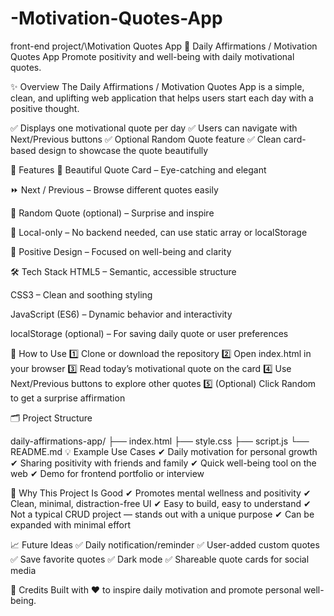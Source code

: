 # -Motivation-Quotes-App
front-end project/\Motivation Quotes App
🧭 Daily Affirmations / Motivation Quotes App
Promote positivity and well-being with daily motivational quotes.

✨ Overview
The Daily Affirmations / Motivation Quotes App is a simple, clean, and uplifting web application that helps users start each day with a positive thought.

✅ Displays one motivational quote per day
✅ Users can navigate with Next/Previous buttons
✅ Optional Random Quote feature
✅ Clean card-based design to showcase the quote beautifully

🌟 Features
📜 Beautiful Quote Card – Eye-catching and elegant

⏩ Next / Previous – Browse different quotes easily

🎲 Random Quote (optional) – Surprise and inspire

💾 Local-only – No backend needed, can use static array or localStorage

🎨 Positive Design – Focused on well-being and clarity


🛠️ Tech Stack
HTML5 – Semantic, accessible structure

CSS3 – Clean and soothing styling

JavaScript (ES6) – Dynamic behavior and interactivity

localStorage (optional) – For saving daily quote or user preferences

🚀 How to Use
1️⃣ Clone or download the repository
2️⃣ Open index.html in your browser
3️⃣ Read today’s motivational quote on the card
4️⃣ Use Next/Previous buttons to explore other quotes
5️⃣ (Optional) Click Random to get a surprise affirmation

🗂️ Project Structure

daily-affirmations-app/
  ├── index.html
  ├── style.css
  ├── script.js
  └── README.md
💡 Example Use Cases
✔ Daily motivation for personal growth
✔ Sharing positivity with friends and family
✔ Quick well-being tool on the web
✔ Demo for frontend portfolio or interview

🤝 Why This Project Is Good
✔ Promotes mental wellness and positivity
✔ Clean, minimal, distraction-free UI
✔ Easy to build, easy to understand
✔ Not a typical CRUD project — stands out with a unique purpose
✔ Can be expanded with minimal effort

📈 Future Ideas
✅ Daily notification/reminder
✅ User-added custom quotes
✅ Save favorite quotes
✅ Dark mode
✅ Shareable quote cards for social media


🙏 Credits
Built with ❤️ to inspire daily motivation and promote personal well-being.

